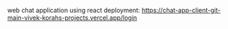 web chat application using react
deployment: https://chat-app-client-git-main-vivek-korahs-projects.vercel.app/login
